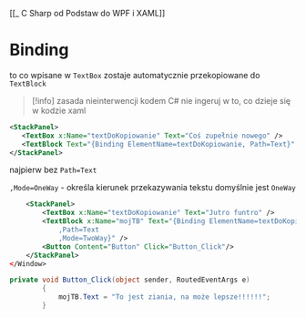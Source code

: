 [[_ C Sharp od Podstaw do WPF i XAML]]


# Binding
to co wpisane w `TextBox` zostaje automatycznie przekopiowane do `TextBlock`

>[!info] zasada nieinterwencji
>kodem C# nie ingeruj w to, co dzieje się w kodzie xaml

```xml
<StackPanel>
   <TextBox x:Name="textDoKopiowanie" Text="Coś zupełnie nowego" />
   <TextBlock Text="{Binding ElementName=textDoKopiowanie, Path=Text}" TextWrapping="Wrap"  Height="80"/>
</StackPanel>
```
najpierw bez `Path=Text`

`,Mode=OneWay` - określa kierunek przekazywania tekstu domyślnie jest `OneWay`
```xml
    <StackPanel>
        <TextBox x:Name="textDoKopiowanie" Text="Jutro funtro" />
        <TextBlock x:Name="mojTB" Text="{Binding ElementName=textDoKopiowanie
            ,Path=Text
            ,Mode=TwoWay}" />
        <Button Content="Button" Click="Button_Click"/>
    </StackPanel>
</Window>

```

```C#
private void Button_Click(object sender, RoutedEventArgs e)
        {
            mojTB.Text = "To jest ziania, na może lepsze!!!!!!";
        }
```




